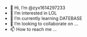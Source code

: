 - 👋 Hi, I’m @zyx1614297233
- 👀 I’m interested in LOL
- 🌱 I’m currently learning DATEBASE
- 💞️ I’m looking to collaborate on ...
- 📫 How to reach me ...

<!---
zyx1614297233/zyx1614297233 is a ✨ special ✨ repository because its `README.md` (this file) appears on your GitHub profile.
You can click the Preview link to take a look at your changes.
--->
